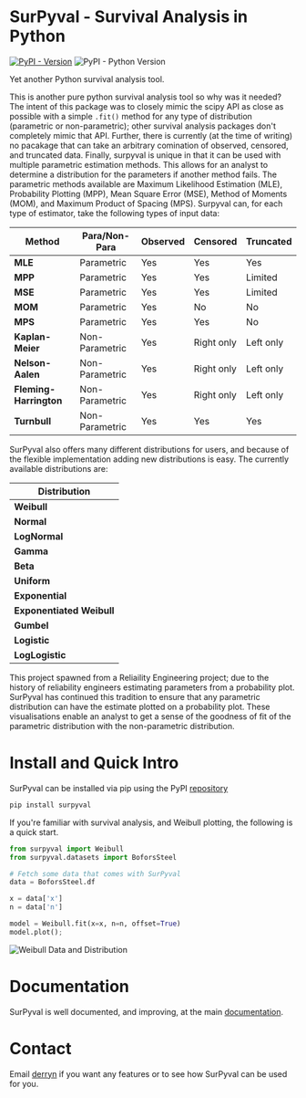 # SurPyval - Survival Analysis in Python

[![PyPI - Version](https://img.shields.io/badge/pypi-v0.4.0-success)](https://pypi.org/project/surpyval/)
![PyPI - Python Version](https://img.shields.io/badge/python-3.6%20%7C%203.7%20%7C%203.8%20%7C%203.9-blue)


Yet another Python survival analysis tool. 

This is another pure python survival analysis tool so why was it needed? The intent of this package was to closely mimic the scipy API as close as possible with a simple `.fit()` method for any type of distribution (parametric or non-parametric); other survival analysis packages don't completely mimic that API. Further, there is currently (at the time of writing) no pacakage that can take an arbitrary comination of observed, censored, and truncated data. Finally, surpyval is unique in that it can be used with multiple parametric estimation methods. This allows for an analyst to determine a distribution for the parameters if another method fails. The parametric methods available are Maximum Likelihood Estimation (MLE), Probability Plotting (MPP), Mean Square Error (MSE), Method of Moments (MOM), and Maximum Product of Spacing (MPS). Surpyval can, for each type of estimator, take the following types of input data:

| Method | Para/Non-Para | Observed | Censored | Truncated |
| ------ | ---- |-----|------|------|
| **MLE** | Parametric | Yes | Yes | Yes |
| **MPP** | Parametric | Yes | Yes | Limited |
| **MSE** | Parametric | Yes | Yes | Limited |
| **MOM** | Parametric | Yes | No | No |
| **MPS** | Parametric | Yes | Yes | No |
| **Kaplan-Meier** | Non-Parametric | Yes | Right only | Left only |
| **Nelson-Aalen** | Non-Parametric | Yes | Right only | Left only |
| **Fleming-Harrington** | Non-Parametric | Yes | Right only | Left only |
| **Turnbull** | Non-Parametric | Yes | Yes | Yes |

SurPyval also offers many different distributions for users, and because of the flexible implementation adding new distributions is easy. The currently available distributions are:

| Distribution |
| ---- |
| **Weibull** |
| **Normal** |
| **LogNormal** |
| **Gamma** |
| **Beta** |
| **Uniform** |
| **Exponential** |
| **Exponentiated Weibull** |
| **Gumbel** |
| **Logistic** |
| **LogLogistic** |

This project spawned from a Reliaility Engineering project; due to the history of reliability engineers estimating parameters from a probability plot. SurPyval has continued this tradition to ensure that any parametric distribution can have the estimate plotted on a probability plot. These visualisations enable an analyst to get a sense of the goodness of fit of the parametric distribution with the non-parametric distribution.

# Install and Quick Intro

SurPyval can be installed via pip using the PyPI [repository](https://pypi.org/project/surpyval/)

```bash
pip install surpyval
```

If you're familiar with survival analysis, and Weibull plotting, the following is a quick start.

```python
from surpyval import Weibull
from surpyval.datasets import BoforsSteel

# Fetch some data that comes with SurPyval
data = BoforsSteel.df

x = data['x']
n = data['n']

model = Weibull.fit(x=x, n=n, offset=True)
model.plot();
```

![Weibull Data and Distribution](docs/images/weibull_plot.png)

# Documentation

SurPyval is well documented, and improving, at the main [documentation](https://surpyval.readthedocs.io/en/latest/).

# Contact

Email [derryn](mailto:derryn.knife@gmail.com) if you want any features or to see how SurPyval can be used for you.

